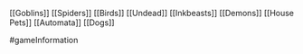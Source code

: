 [[Goblins]]
[[Spiders]]
[[Birds]]
[[Undead]]
[[Inkbeasts]]
[[Demons]]
[[House Pets]]
[[Automata]]
[[Dogs]]


#gameInformation 